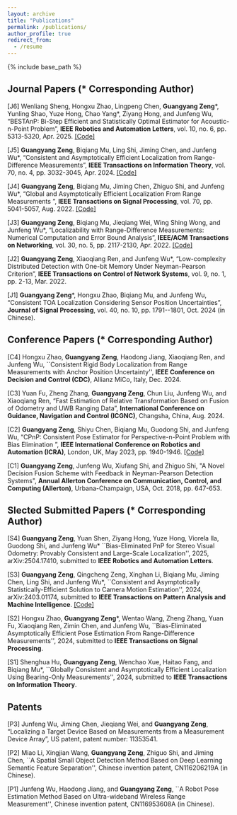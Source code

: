 ```yaml
---
layout: archive
title: "Publications"
permalink: /publications/
author_profile: true
redirect_from:
  - /resume
---
```


{% include base_path %}

## Journal Papers (* Corresponding Author)

[J6] Wenliang Sheng, Hongxu Zhao, Lingpeng Chen, **Guangyang Zeng**\*, Yunling Shao, Yuze Hong, Chao Yang*, Ziyang Hong, and Junfeng Wu, “BESTAnP: Bi-Step Efficient and Statistically Optimal Estimator for Acoustic-n-Point Problem”, **IEEE Robotics and Automation Letters**, vol. 10, no. 6, pp. 5313-5320, Apr. 2025. [[Code]](https://github.com/LIAS-CUHKSZ/BESTAnP)

[J5] **Guangyang Zeng**, Biqiang Mu, Ling Shi, Jiming Chen, and Junfeng Wu*, “Consistent and Asymptotically Efficient Localization from Range-Difference Measurements”, **IEEE Transactions on Information Theory**, vol. 70, no. 4, pp. 3032-3045, Apr. 2024. [[Code]](/files/Asymptotically_optimal_TDOA_localization.zip)

[J4] **Guangyang Zeng**, Biqiang Mu, Jiming Chen, Zhiguo Shi, and Junfeng Wu*, “Global and Asymptotically Efficient Localization From Range Measurements
”, **IEEE Transactions on Signal Processing**, vol. 70, pp. 5041-5057, Aug. 2022. [[Code]](/files/Asymptotically_optimal_TOA_localization.zip)

[J3] **Guangyang Zeng**, Biqiang Mu, Jieqiang Wei, Wing Shing Wong, and Junfeng Wu*, “Localizability with Range-Difference
Measurements: Numerical Computation and Error Bound Analysis”, **IEEE/ACM Transactions on Networking**, vol. 30, no. 5, pp. 2117-2130, Apr. 2022. [[Code]](/files/CLSsolver.zip)

[J2] **Guangyang Zeng**, Xiaoqiang Ren, and Junfeng Wu*, “Low-complexity Distributed Detection with
One-bit Memory Under Neyman-Pearson Criterion”, **IEEE Transactions on Control of Network Systems**, vol. 9, no. 1, pp. 2-13, Mar. 2022.

[J1] **Guangyang Zeng**\*, Hongxu Zhao, Biqiang Mu, and Junfeng Wu, “Consistent TOA Localization Considering Sensor Position Uncertainties”, **Journal of Signal Processing**, vol. 40, no. 10, pp. 1791--1801, Oct. 2024 (in Chinese).

## Conference Papers (* Corresponding Author)

[C4] Hongxu Zhao, **Guangyang Zeng**, Haodong Jiang, Xiaoqiang Ren, and Junfeng Wu, ``Consistent Rigid Body Localization from Range Measurements with Anchor Position Uncertainty'', **IEEE Conference on Decision and Control (CDC)**, Allianz MiCo, Italy, Dec. 2024.

[C3] Yuan Fu, Zheng Zhang, **Guangyang Zeng**, Chun Liu, Junfeng Wu, and Xiaoqiang Ren, “Fast Estimation of Relative Transformation Based on Fusion of Odometry and UWB Ranging Data”, **International Conference on Guidance, Navigation and Control (ICGNC)**, Changsha, China, Aug. 2024.

[C2] **Guangyang Zeng**, Shiyu Chen, Biqiang Mu, Guodong Shi, and Junfeng Wu, “CPnP: Consistent Pose Estimator for Perspective-n-Point Problem with Bias Elimination
”, **IEEE International Conference on Robotics and Automation (ICRA)**, London, UK, May 2023, pp. 1940-1946. [[Code]](https://github.com/SLAMLab-CUHKSZ/CPnP-A-Consistent-PnP-Solver)

[C1] **Guangyang Zeng**, Junfeng Wu, Xiufang Shi, and Zhiguo Shi, "A Novel Decision Fusion Scheme with
Feedback in Neyman-Pearson Detection Systems", **Annual Allerton Conference on Communication,
Control, and Computing (Allerton)**, Urbana-Champaign, USA, Oct. 2018, pp. 647-653.

## Slected Submitted Papers (* Corresponding Author)

[S4] **Guangyang Zeng**, Yuan Shen, Ziyang Hong, Yuze Hong, Viorela Ila, Guodong Shi, and Junfeng Wu* ``Bias-Eliminated PnP for Stereo Visual Odometry: Provably Consistent and Large-Scale Localization'', 2025, arXiv:2504.17410, submitted to **IEEE Robotics and Automation Letters**.

[S3] **Guangyang Zeng**, Qingcheng Zeng, Xinghan Li, Biqiang Mu, Jiming Chen, Ling Shi, and Junfeng Wu*, ``Consistent and Asymptotically Statistically-Efficient Solution to Camera Motion Estimation'', 2024, arXiv:2403.01174, submitted to **IEEE Transactions on Pattern Analysis and Machine Intelligence**. [[Code]](https://github.com/LIAS-CUHKSZ/Epipolar_evaluation)

[S2] Hongxu Zhao, **Guangyang Zeng**\*, Wentao Wang, Zheng Zhang, Yuan Fu, Xiaoqiang Ren, Zimin Chen, and Junfeng Wu, ``Bias-Eliminated Asymptotically Efficient Pose Estimation From Range-Difference Measurements'', 2024, submitted to **IEEE Transactions on Signal Processing**.

[S1] Shenghua Hu, **Guangyang Zeng**, Wenchao Xue, Haitao Fang, and Biqiang Mu*, ``Globally Consistent and Asymptotically Efficient Localization Using Bearing-Only Measurements'', 2024, submitted to **IEEE Transactions on Information Theory**. 

<!--[3] Xinghan Li, Haoying Li, **Guangyang Zeng**, Qingcheng Zeng, Xiaoqiang Ren, Chao Yang, and Junfeng Wu*, ``Efficient Invariant Kalman Filter for Inertial-based Odometry with Large-sample Environmental Measurements'', 2024, arXiv:2402.05003, submitted to **IEEE Transactions on Robotics**.-->
 
<!--[4] Wenliang Sheng, **Guangyang Zeng**, Jingxing Gao, Wen Yang, Junfeng Wu, and Chao Yang, ``A Two-Step Method for Acoustic-n-Point Problem'', 2024, submitted to **IEEE/RSJ International Conference on Intelligent Robots and Systems (IROS)**.-->



## Patents

[P3] Junfeng Wu, Jiming Chen, Jieqiang Wei, and **Guangyang Zeng**, “Localizing a Target Device Based on Measurements from a Measurement Device Array”, US patent, patent number: 11353541.

[P2] Miao Li, Xingjian Wang, **Guangyang Zeng**, Zhiguo Shi, and Jiming Chen, ``A Spatial Small Object Detection Method Based on Deep Learning Semantic Feature Separation'', Chinese invention patent, CN116206219A (in Chinese).

[P1] Junfeng Wu, Haodong Jiang, and **Guangyang Zeng**, ``A Robot Pose Estimation Method Based on Ultra-wideband Wireless Range Measurement'', Chinese invention patent, CN116953608A (in Chinese).
